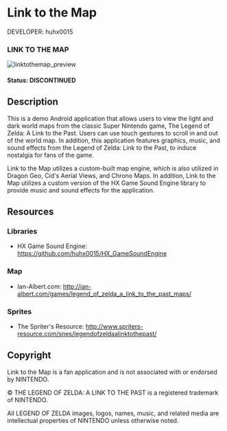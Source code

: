 Link to the Map
=================

DEVELOPER: huhx0015

### LINK TO THE MAP
![linktothemap_preview](https://cloud.githubusercontent.com/assets/1645482/16185724/d53f8798-367a-11e6-9262-59d6208e08bc.gif)

#### Status: DISCONTINUED

## Description

This is a demo Android application that allows users to view the light and dark world maps from the classic Super Nintendo game, The Legend of Zelda: A Link to the Past. Users can use touch gestures to scroll in and out of the world map. In addition, this application features graphics, music, and sound effects from the Legend of Zelda: Link to the Past, to induce nostalgia for fans of the game.

Link to the Map utilizes a custom-built map engine, which is also utilized in Dragon Geo, Cid's Aerial Views, and Chrono Maps. In addition, Link to the Map utilizes a custom version of the HX Game Sound Engine library to provide music and sound effects for the application.

## Resources

### Libraries

* HX Game Sound Engine: https://github.com/huhx0015/HX_GameSoundEngine

### Map

* Ian-Albert.com: http://ian-albert.com/games/legend_of_zelda_a_link_to_the_past_maps/

### Sprites

* The Spriter's Resource: http://www.spriters-resource.com/snes/legendofzeldaalinktothepast/

## Copyright

Link to the Map is a fan application and is not associated with or endorsed by NINTENDO.

© THE LEGEND OF ZELDA: A LINK TO THE PAST is a registered trademark of NINTENDO.

All LEGEND OF ZELDA images, logos, names, music, and related media are intellectual properties of NINTENDO unless otherwise noted.
